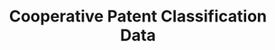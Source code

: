 ---
bigquery: https://console.cloud.google.com/bigquery?p=patents-public-data&d=cpc&page=dataset
citation: '“Cooperative Patent Classification” by the EPO and USPTO, for public use. '
contributors: EPO, USPTO
cost: None
description: Cooperative Patent Classification Data contains the scheme and definitions
  of the Cooperative Patent Classification system for classifying patent documents.
  The CPC is the result of a partnership between the EPO and the USPTO in their joint
  effort to develop a common, internationally compatible classification system for
  technical documents, in particular patent publications, which will be used by both
  offices in the patent granting process
documentation: https://www.cooperativepatentclassification.org/cpcSchemeAndDefinitions
last_edit: Mon, 04 Apr 2022 19:07:06 GMT
location: https://www.cooperativepatentclassification.org/index
maintained_by: USPTO, EPO
schema_fields: '[''titleFull'', ''ipc_concordant'', ''not_allocatable'', ''children'',
  ''application_references'', ''synonyms'', ''title_full'', ''title_part'', ''notAllocatable'',
  ''breakdownCode'', ''breakdown_code'', ''child_groups'', ''sizeCache'', ''childGroups'',
  ''level'', ''residual_references'', ''limitingReferences'', ''informativeReferences'',
  ''status'', ''parents'', ''date_revised'', ''residualReferences'', ''glossary'',
  ''applicationReferences'', ''informative_references'', ''ipcConcordant'', ''additional_only'',
  ''definition'', ''titlePart'', ''dateRevised'', ''limiting_references'', ''symbol'']'
shortname: cooperative_patent_classification
tags:
- patents
- science
title: Cooperative Patent Classification Data
uuid: 984374a7-16e9-4b35-9445-458daceb01bf
---